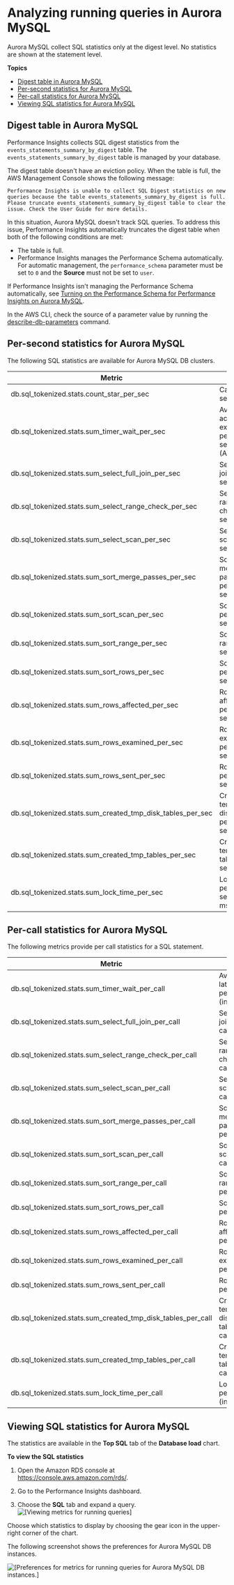# Analyzing running queries in Aurora MySQL<a name="USER_PerfInsights.UsingDashboard.AnalyzeDBLoad.AdditionalMetrics.MySQL"></a>

Aurora MySQL collect SQL statistics only at the digest level\. No statistics are shown at the statement level\.

**Topics**
+ [Digest table in Aurora MySQL](#USER_PerfInsights.UsingDashboard.AnalyzeDBLoad.AdditionalMetrics.MySQL.truncation)
+ [Per\-second statistics for Aurora MySQL](#USER_PerfInsights.UsingDashboard.AnalyzeDBLoad.AdditionalMetrics.MySQL.per-second)
+ [Per\-call statistics for Aurora MySQL](#USER_PerfInsights.UsingDashboard.AnalyzeDBLoad.AdditionalMetrics.MySQL.truncation.per-call)
+ [Viewing SQL statistics for Aurora MySQL](#USER_PerfInsights.UsingDashboard.AnalyzeDBLoad.AdditionalMetrics.AnalyzingSQLLevelMariaDBMySQL)

## Digest table in Aurora MySQL<a name="USER_PerfInsights.UsingDashboard.AnalyzeDBLoad.AdditionalMetrics.MySQL.truncation"></a>

Performance Insights collects SQL digest statistics from the `events_statements_summary_by_digest` table\. The `events_statements_summary_by_digest` table is managed by your database\. 

The digest table doesn't have an eviction policy\. When the table is full, the AWS Management Console shows the following message:

```
Performance Insights is unable to collect SQL Digest statistics on new queries because the table events_statements_summary_by_digest is full. 
Please truncate events_statements_summary_by_digest table to clear the issue. Check the User Guide for more details.
```

In this situation, Aurora MySQL doesn't track SQL queries\. To address this issue, Performance Insights automatically truncates the digest table when both of the following conditions are met:
+ The table is full\.
+ Performance Insights manages the Performance Schema automatically\. For automatic management, the `performance_schema` parameter must be set to `0` and the **Source** must not be set to `user`\.

If Performance Insights isn't managing the Performance Schema automatically, see [Turning on the Performance Schema for Performance Insights on Aurora MySQL](USER_PerfInsights.EnableMySQL.md)\.

In the AWS CLI, check the source of a parameter value by running the [describe\-db\-parameters](https://docs.aws.amazon.com/cli/latest/reference/rds/describe-db-parameters.html) command\.

## Per\-second statistics for Aurora MySQL<a name="USER_PerfInsights.UsingDashboard.AnalyzeDBLoad.AdditionalMetrics.MySQL.per-second"></a>

The following SQL statistics are available for Aurora MySQL DB clusters\.


| Metric | Unit | 
| --- | --- | 
| db\.sql\_tokenized\.stats\.count\_star\_per\_sec | Calls per second | 
| db\.sql\_tokenized\.stats\.sum\_timer\_wait\_per\_sec | Average active executions per second \(AAE\) | 
| db\.sql\_tokenized\.stats\.sum\_select\_full\_join\_per\_sec | Select full join per second | 
| db\.sql\_tokenized\.stats\.sum\_select\_range\_check\_per\_sec | Select range check per second | 
| db\.sql\_tokenized\.stats\.sum\_select\_scan\_per\_sec | Select scan per second | 
| db\.sql\_tokenized\.stats\.sum\_sort\_merge\_passes\_per\_sec | Sort merge passes per second | 
| db\.sql\_tokenized\.stats\.sum\_sort\_scan\_per\_sec | Sort scans per second | 
| db\.sql\_tokenized\.stats\.sum\_sort\_range\_per\_sec | Sort ranges per second | 
| db\.sql\_tokenized\.stats\.sum\_sort\_rows\_per\_sec | Sort rows per second | 
| db\.sql\_tokenized\.stats\.sum\_rows\_affected\_per\_sec | Rows affected per second | 
| db\.sql\_tokenized\.stats\.sum\_rows\_examined\_per\_sec | Rows examined per second | 
| db\.sql\_tokenized\.stats\.sum\_rows\_sent\_per\_sec | Rows sent per second | 
| db\.sql\_tokenized\.stats\.sum\_created\_tmp\_disk\_tables\_per\_sec | Created temporary disk tables per second | 
| db\.sql\_tokenized\.stats\.sum\_created\_tmp\_tables\_per\_sec | Created temporary tables per second | 
| db\.sql\_tokenized\.stats\.sum\_lock\_time\_per\_sec | Lock time per second \(in ms\) | 

## Per\-call statistics for Aurora MySQL<a name="USER_PerfInsights.UsingDashboard.AnalyzeDBLoad.AdditionalMetrics.MySQL.truncation.per-call"></a>

The following metrics provide per call statistics for a SQL statement\.


| Metric | Unit | 
| --- | --- | 
| db\.sql\_tokenized\.stats\.sum\_timer\_wait\_per\_call | Average latency per call \(in ms\)  | 
| db\.sql\_tokenized\.stats\.sum\_select\_full\_join\_per\_call | Select full joins per call | 
| db\.sql\_tokenized\.stats\.sum\_select\_range\_check\_per\_call | Select range check per call | 
| db\.sql\_tokenized\.stats\.sum\_select\_scan\_per\_call | Select scans per call | 
| db\.sql\_tokenized\.stats\.sum\_sort\_merge\_passes\_per\_call | Sort merge passes per call | 
| db\.sql\_tokenized\.stats\.sum\_sort\_scan\_per\_call | Sort scans per call | 
| db\.sql\_tokenized\.stats\.sum\_sort\_range\_per\_call | Sort ranges per call | 
| db\.sql\_tokenized\.stats\.sum\_sort\_rows\_per\_call | Sort rows per call | 
| db\.sql\_tokenized\.stats\.sum\_rows\_affected\_per\_call | Rows affected per call | 
| db\.sql\_tokenized\.stats\.sum\_rows\_examined\_per\_call | Rows examined per call | 
| db\.sql\_tokenized\.stats\.sum\_rows\_sent\_per\_call | Rows sent per call | 
| db\.sql\_tokenized\.stats\.sum\_created\_tmp\_disk\_tables\_per\_call | Created temporary disk tables per call | 
| db\.sql\_tokenized\.stats\.sum\_created\_tmp\_tables\_per\_call | Created temporary tables per call | 
| db\.sql\_tokenized\.stats\.sum\_lock\_time\_per\_call | Lock time per call \(in ms\) | 

## Viewing SQL statistics for Aurora MySQL<a name="USER_PerfInsights.UsingDashboard.AnalyzeDBLoad.AdditionalMetrics.AnalyzingSQLLevelMariaDBMySQL"></a>

The statistics are available in the **Top SQL** tab of the **Database load** chart\.

**To view the SQL statistics**

1. Open the Amazon RDS console at [https://console\.aws\.amazon\.com/rds/](https://console.aws.amazon.com/rds/)\.

1. Go to the Performance Insights dashboard\.

1. Choose the **SQL** tab and expand a query\.  
![\[Viewing metrics for running queries\]](http://docs.aws.amazon.com/AmazonRDS/latest/AuroraUserGuide/./images/perf_insights_per_sql_digest.png)

Choose which statistics to display by choosing the gear icon in the upper\-right corner of the chart\.

The following screenshot shows the preferences for Aurora MySQL DB instances\.

![\[Preferences for metrics for running queries for Aurora MySQL DB instances.\]](http://docs.aws.amazon.com/AmazonRDS/latest/AuroraUserGuide/./images/perf_insights_per_sql_pref_ams.png)